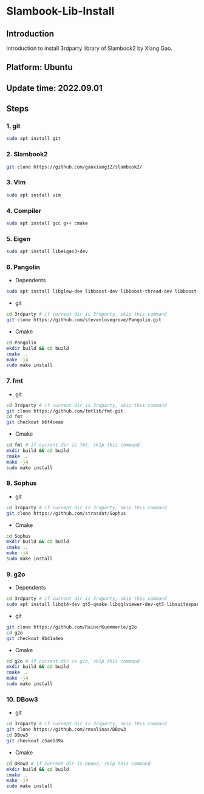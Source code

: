 # Slambook-Lib-Install
## Introduction

Introduction to install 3rdparty library of Slambook2 by Xiang Gao.

## Platform: Ubuntu

## Update time: 2022.09.01

## Steps

### 1. git

```bash
sudo apt install git
```

### 2. Slambook2

```bash
git clone https://github.com/gaoxiang12/slambook2/
```

### 3. Vim

```bash
sudo apt install vim
```

### 4. Compiler

```bash
sudo apt install gcc g++ cmake
```

### 5. Eigen

```bash
sudo apt install libeigen3-dev
```

### 6. Pangolin

- Dependents

```bash
sudo apt install libglew-dev libboost-dev libboost-thread-dev libboost-fileystem-dev
```

- git

```bash
cd 3rdparty # if current dir is 3rdparty, skip this command
git clone https://github.com/stevenlovegrove/Pangolin.git
```

- Cmake

```bash
cd Pangolin
mkdir build && cd build
cmake ..
make -j4
sudo make install
```

### 7. fmt

- git

```bash
cd 3rdparty # if current dir is 3rdparty, skip this command
git clone https://github.com/fmtlib/fmt.git
cd fmt
git checkout b6f4ceae
```

- Cmake

```bash
cd fmt # if current dir is fmt, skip this command
mkdir build && cd build
cmake ..
make -j4
sudo make install
```

### 8. Sophus

- git

```bash
cd 3rdparty # if current dir is 3rdparty, skip this command
git clone https://github.com/strasdat/Sophus
```

- Cmake

```bash
cd Sophus
mkdir build && cd build
cmake ..
make -j4
sudo make install
```

### 9. g2o

- Dependents

```bash
cd 3rdparty # if current dir is 3rdparty, skip this command
sudo apt install libqt4-dev qt5-qmake libqglviewer-dev-qt5 libsuitesparse-dev libcxsparse3 libcholmod3
```

- git

```bash
git clone https://github.com/RainerKuemmerle/g2o
cd g2o
git checkout 9b41a4ea
```

- Cmake

```bash
cd g2o # if current dir is g2o, skip this command
mkdir build && cd build
cmake ..
make -j4
sudo make install
```

### 10. DBow3

- git

```bash
cd 3rdparty # if current dir is 3rdparty, skip this command
git clone https://github.com/rmsalinas/DBow3
cd DBow3
git checkout c5ae539a
```

- Cmake

```bash
cd DBow3 # if current dir is DBow3, skip this command
mkdir build && cd build
cmake ..
make -j4
sudo make install
```

### 

